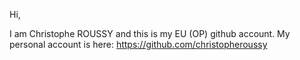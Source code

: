 Hi, 

I am Christophe ROUSSY and this is my EU (OP) github account.
My personal account is here: https://github.com/christopheroussy
